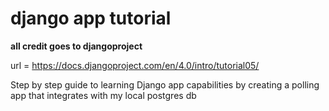 # django app tutorial 

__all credit goes to djangoproject__

url = https://docs.djangoproject.com/en/4.0/intro/tutorial05/

Step by step guide to learning Django app capabilities by creating a polling app that integrates with my local postgres db 


